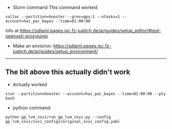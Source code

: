 - Slurm command This command worked: 
```
salloc --partition=booster --gres=gpu:1 --ntasks=1 --account=hai_pac_bayes --time=01:00:00
```
info at https://sdlaml.pages.jsc.fz-juelich.de/ai/guides/setup_editor/#test-openssh-proxyjump

- Make an envioron: https://sdlaml.pages.jsc.fz-juelich.de/ai/guides/setup_environment/
--------
The bit above this actually didn't work
--------

- Actually worked 
```
srun --partition=booster --account=hai_pac_bayes --time=01:00:00 --pty bash
```
- python command: 
```
python gp_lvm_ssvi/run_gp_lvm_ssvi.py --config gp_lvm_ssvi/ssvi_configs/original_ssvi_config.yaml
```